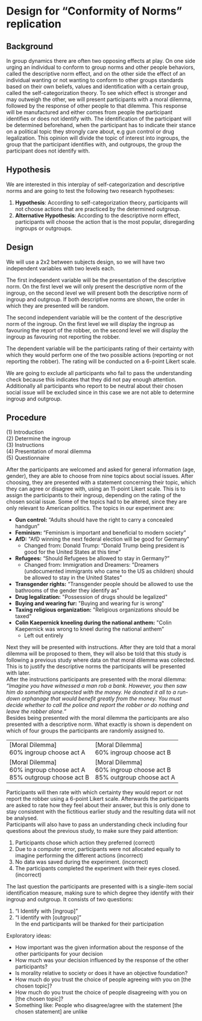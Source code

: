 # Design for “Conformity of Norms” replication

## Background
In group dynamics there are often two opposing effects at play. On one side urging an individual to conform to group norms and other people behaviors, called the descriptive norm effect, and on the other side the effect of an individual wanting or not wanting to conform to other groups standards based on their own beliefs, values and identification with a certain group, called the self-categorization theory. To see which effect is stronger and may outweigh the other, we will present participants with a moral dilemma, followed by the response of other people to that dilemma. This response will be manufactured and either comes from people the participant identifies or does not identify with. The identification of the participant will be determined beforehand, when the participant has to indicate their stance on a political topic they strongly care about, e.g gun control or drug legalization. This opinion will divide the topic of interest into ingroups, the group that the participant identifies with, and outgroups, the group the participant does not identify with.
## Hypothesis
We are interested in this interplay of self-categorization and descriptive norms and are going to test the following two research hypotheses:

1.  **Hypothesis**: According to self-categorization theory, participants will not choose actions that are practiced by the determined outgroup.  
2.  **Alternative Hypothesis**: According to the descriptive norm effect, participants will choose the action that is the most popular, disregarding ingroups or outgroups.

## Design
We will use a 2x2 between subjects design, so we will have two independent variables with two levels each.  

The first independent variable will be the presentation of the descriptive norm. On the first level we will only present the descriptive norm of the ingroup, on the second level we will present both the descriptive norm of ingroup and outgroup. If both descriptive norms are shown, the order in which they are presented will be random.  

The second independent variable will be the content of the descriptive norm of the ingroup. On the first level we will display the ingroup as favouring the report of the robber, on the second level we will display the ingroup as favouring not reporting the robber.  

The dependent variable will be the participants rating of their certainty with which they would perform one of the two possible actions (reporting or not reporting the robber). The rating will be conducted on a 6-point Likert scale.  

We are going to exclude all participants who fail to pass the understanding check because this indicates that they did not pay enough attention. Additionally all participants who report to be neutral about their chosen social issue will be excluded since in this case we are not able to determine ingroup and outgroup.

## Procedure

(1) Introduction  
(2) Determine the ingroup  
(3) Instructions  
(4) Presentation of moral dilemma  
(5) Questionnaire  

After the participants are welcomed and asked for general information (age, gender), they are able to choose from nine topics about social issues. After choosing, they are presented with a statement concerning their topic, which they can agree or disagree with, using an 11-point Likert scale. This is to assign the participants to their ingroup, depending on the rating of the chosen social issue. Some of the topics had to be altered, since they are only relevant to American politics. The topics in our experiment are:  

* **Gun control:** “Adults should have the right to carry a concealed handgun”  
* **Feminism:** “Feminism is important and beneficial to modern society”  
* **AfD:** "AfD winning the next federal election will be good for Germany"
    * Changed from: Donald Trump: “Donald Trump being president is good for the United States at this time”  
* **Refugees:** “Should Refugees be allowed to stay in Germany?”
    * Changed from: Immigration and Dreamers: "Dreamers (undocumented immigrants who came to the US as children) should be allowed to stay in the United States"
* **Transgender rights:** “Transgender people should be allowed to use the bathrooms of the gender they identify as"
* **Drug legalization:** "Possession of drugs should be legalized"
* **Buying and wearing fur:** "Buying and wearing fur is wrong"
* **Taxing religious organization:** "Religious organizations should be taxed"
* **Colin Kaepernick kneeling during the national anthem:** "Colin Kaepernick was wrong to kneel during the national anthem”
    * Left out entirely



Next they will be presented with instructions. After they are told that a moral dilemma will be proposed to them, they will also be told that this study is following a previous study where data on that moral dilemma was collected. This is to justify the descriptive norms the participants will be presented with later.  
After the instructions participants are presented with the moral dilemma:  
*“Imagine you have witnessed a man rob a bank. However, you then saw him do something unexpected with the money. He donated it all to a run-down orphanage that would benefit greatly from the money. You must decide whether to call the police and report the robber or do nothing and leave the robber alone.”*  
Besides being presented with the moral dilemma the participants are also presented with a descriptive norm. What exactly is shown is dependent on which of four groups the participants are randomly assigned to.



|  |   |
|------|---|
| [Moral Dilemma]  <br>60% ingroup choose act A | [Moral Dilemma] <br> 60% ingroup choose act B  |
| [Moral Dilemma] <br> 60% ingroup choose act A <br> 85% outgroup choose act B | [Moral Dilemma] <br> 60% ingroup choose act B <br> 85% outgroup choose act A |




Participants will then rate with which certainty they would report or not report the robber using a 6-point Likert scale. Afterwards the participants are asked to rate how they feel about their answer, but this is only done to stay consistent with the fictitious earlier study and the resulting data will not be analysed.  
Participants will also have to pass an understanding check including four questions about the previous study, to make sure they paid attention:  
1. Participants chose which action they preferred (correct)
2. Due to a computer error, participants were not allocated equally to imagine performing the different actions (incorrect)
3. No data was saved during the experiment. (incorrect)
4. The participants completed the experiment with their eyes closed. (incorrect)  

The last question the participants are presented with is a single-item social identification measure, making sure to which degree they identify with their ingroup and outgroup. It consists of two questions:  
1. “I Identify with [ingroup]”
2. “I identify with [outgroup]”  
In the end participants will be thanked for their participation

Exploratory ideas:
* How important was the given information about the response of the other participants for your decision
* How much was your decision influenced by the response of the other participants?
* Is morality relative to society or does it have an objective foundation?
* How much do you trust the choice of people agreeing with you on [the chosen topic]?
* How much do you trust the choice of people disagreeing with you on [the chosen topic]?
* Something like:
People who disagree/agree with the statement [the chosen statement] are unlike
